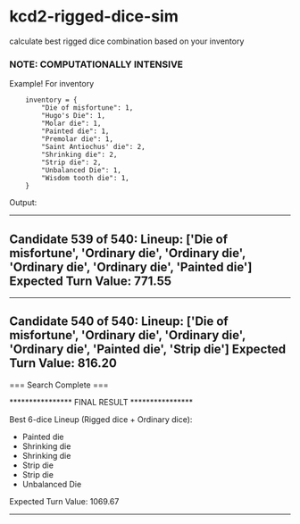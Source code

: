 # kcd2-rigged-dice-sim
calculate best rigged dice combination based on your inventory

### NOTE: COMPUTATIONALLY INTENSIVE

Example! For inventory

```
    inventory = {
        "Die of misfortune": 1,
        "Hugo's Die": 1,
        "Molar die": 1,
        "Painted die": 1,
        "Premolar die": 1,
        "Saint Antiochus' die": 2,
        "Shrinking die": 2,
        "Strip die": 2,
        "Unbalanced Die": 1,
        "Wisdom tooth die": 1,
    }
```


Output:

--------------------------------------------------
Candidate 539 of 540:
  Lineup: ['Die of misfortune', 'Ordinary die', 'Ordinary die', 'Ordinary die', 'Ordinary die', 'Painted die']
  Expected Turn Value: 771.55
--------------------------------------------------

--------------------------------------------------
Candidate 540 of 540:
  Lineup: ['Die of misfortune', 'Ordinary die', 'Ordinary die', 'Ordinary die', 'Painted die', 'Strip die']
  Expected Turn Value: 816.20
--------------------------------------------------


=== Search Complete ===

**************** FINAL RESULT ****************

Best 6-dice Lineup (Rigged dice + Ordinary dice):
  - Painted die
  - Shrinking die
  - Shrinking die
  - Strip die
  - Strip die
  - Unbalanced Die

Expected Turn Value: 1069.67
**********************************************

